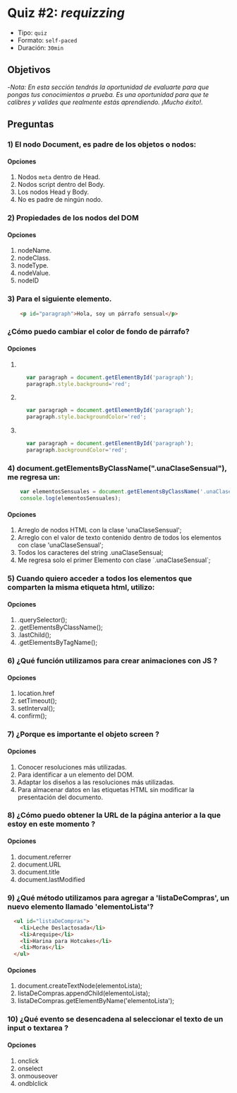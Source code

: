 # Quiz #2: _requizzing_
- Tipo: `quiz`
- Formato: `self-paced`
- Duración: `30min`

## Objetivos

-_Nota: En esta sección tendrás la oportunidad de evaluarte para que pongas tus conocimientos a prueba. Es una oportunidad para que te calibres y valides que realmente estás aprendiendo. ¡Mucho éxito!._


## Preguntas

### 1) El nodo Document, es padre de los objetos o nodos:
#### Opciones

  1. Nodos `meta` dentro de Head.
  2. Nodos script dentro del Body.
  3. Los nodos Head y Body.
  4. No es padre de ningún nodo.

<solution style="display:none;">3</solution>

### 2) Propiedades de los nodos del DOM
#### Opciones
  1. nodeName.
  2. nodeClass.
  3. nodeType.
  4. nodeValue.
  5. nodeID

<solution style="display:none;">1,3,4</solution>

### 3) Para el siguiente elemento.
```html
    <p id="paragraph">Hola, soy un párrafo sensual</p>
```
### ¿Cómo puedo cambiar el color de fondo de párrafo?
#### Opciones
  1.
  ```javascript
        var paragraph = document.getElementById('paragraph');
        paragraph.style.background='red';
  ```
  2.
  ```javascript
        var paragraph = document.getElementById('paragraph');
        paragraph.style.backgroundColor='red';
  ```
  3.
  ```javascript
        var paragraph = document.getElementById('paragraph');
        paragraph.backgroundColor='red';
  ```

<solution style="display:none;">2</solution>


### 4) document.getElementsByClassName(".unaClaseSensual"), me regresa un:
```javascript
    var elementosSensuales = document.getElementsByClassName('.unaClaseSensual');
    console.log(elementosSensuales);
```
#### Opciones
  1. Arreglo de nodos HTML con la clase 'unaClaseSensual';
  2. Arreglo con el valor de texto contenido dentro de todos los elementos con clase 'unaClaseSensual';
  3. Todos los caracteres del string .unaClaseSensual;
  4. Me regresa solo el primer Elemento con clase ´.unaClaseSensual´;


<solution style="display:none;">1</solution>

### 5) Cuando quiero acceder a todos los elementos que comparten la misma etiqueta html, utilizo:
#### Opciones
  1. .querySelector();
  2. .getElementsByClassName();
  3. .lastChild();
  4. .getElementsByTagName();

<solution style="display:none;">4</solution>

### 6) ¿Qué función utilizamos para crear animaciones con JS ?
#### Opciones
  1. location.href
  2. setTimeout();
  3. setInterval();
  4. confirm();

<solution style="display:none;">3</solution>

### 7) ¿Porque es importante el objeto screen ?
#### Opciones
  1. Conocer resoluciones más utilizadas.
  2. Para identificar a un elemento del DOM.
  3. Adaptar los diseños a las resoluciones más utilizadas.
  4. Para almacenar  datos en las etiquetas HTML sin modificar la presentación del documento.

<solution style="display:none;">1,3</solution>

### 8) ¿Cómo puedo obtener la URL de la página anterior a la que estoy en este momento ?
#### Opciones
  1. document.referrer
  2. document.URL
  3. document.title
  4. document.lastModified

<solution style="display:none;">1</solution>

### 9) ¿Qué método utilizamos para agregar a 'listaDeCompras', un nuevo elemento llamado 'elementoLista'?
```html
  <ul id="listaDeCompras">
    <li>Leche Deslactosada</li>
    <li>Arequipe</li>
    <li>Harina para Hotcakes</li>
    <li>Moras</li>
  </ul>
```
#### Opciones
  1. document.createTextNode(elementoLista);
  2. listaDeCompras.appendChild(elementoLista);
  3. listaDeCompras.getElementByName('elementoLista');

<solution style="display:none;">2</solution>

### 10) ¿Qué evento se desencadena al seleccionar el texto de un input o textarea ?
#### Opciones

  1. onclick
  2. onselect
  3. onmouseover
  4. ondblclick

<solution style="display:none;">2</solution>
